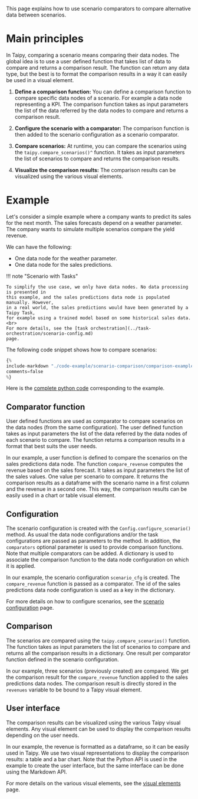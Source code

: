 This page explains how to use scenario comparators to compare alternative data between
scenarios.

# Main principles

In Taipy, comparing a scenario means comparing their data nodes. The global idea is to
use a user defined function that takes list of data to compare and returns a comparison
result. The function can return any data type, but the best is to format the comparison
results in a way it can easily be used in a visual element.

1. **Define a comparison function:**
    You can define a comparison function to compare specific data nodes of a scenario.
    For example a data node representing a KPI. The comparison function takes as input
    parameters the list of the data referred by the data nodes to compare and returns a
    comparison result.

2. **Configure the scenario with a comparator:**
    The comparison function is then added to the scenario configuration as a scenario
    comparator.

3. **Compare scenarios:**
    At runtime, you can compare the scenarios using the `taipy.compare_scenarios()^`
    function. It takes as input parameters the list of scenarios to compare and
    returns the comparison results.

4. **Visualize the comparison results:**
    The comparison results can be visualized using the various visual elements.

# Example

Let's consider a simple example where a company wants to predict its sales for the next month.
The sales forecasts depend on a weather parameter. The company wants to simulate multiple
scenarios compare the yield revenue.

We can have the following:

- One data node for the weather parameter.
- One data node for the sales predictions.

!!! note "Scenario with Tasks"

    To simplify the use case, we only have data nodes. No data processing is presented in
    this example, and the sales predictions data node is populated manually. However,
    in a real world, the sales predictions would have been generated by a Taipy Task,
    for example using a trained model based on some historical sales data.<br>
    For more details, see the [task orchestration](../task-orchestration/scenario-config.md)
    page.

The following code snippet shows how to compare scenarios:

```python linenums="1"
{%
include-markdown "./code-example/scenario-comparison/comparison-example.py"
comments=false
%}
```
Here is the
<a href="./code-example/scenario-comparison/comparison-example.py" download>complete python code</a>
corresponding to the example.


## Comparator function

User defined functions are used as comparator to compare scenarios on the data nodes
(from the same configuration). The user defined function takes as input parameters
the list of the data referred by the data nodes of each scenario to compare. The
function returns a comparison results in a format that best suits the user needs.

In our example, a user function is defined to compare the scenarios on the sales
predictions data node. The function `compare_revenue` computes the revenue based on
the sales forecast. It takes as input parameters the list of the sales values.
One value per scenario to compare. It returns the comparison results as a dataframe
with the scenario name in a first column and the revenue in a second one. This way,
the comparison results can be easily used in a chart or table visual element.

## Configuration

The scenario configuration is created with the `Config.configure_scenario()` method.
As usual the data node configurations and/or the task configurations are passed as
parameters to the method. In addition, the `comparators` optional parameter is used
to provide comparison functions. Note that multiple comparators can be added.
A dictionary is used to associate the comparison function to the data node configuration
on which it is applied.

In our example, the scenario configuration `scenario_cfg` is created. The `compare_revenue`
function is passed as a comparator. The id of the sales predictions data node configuration
is used as a key in the dictionary.

For more details on how to configure scenarios, see the
[scenario configuration](../sdm/scenario/scenario-config.md) page.

## Comparison

The scenarios are compared using the `taipy.compare_scenarios()` function. The function
takes as input parameters the list of scenarios to compare and returns all the comparison
results in a dictionary. One result per comparator function defined in the scenario
configuration.

In our example, three scenarios (previously created) are compared. We get the comparison result
for the `compare_revenue` function applied to the sales predictions data nodes. The comparison
result is directly stored in the `revenues` variable to be bound to a Taipy visual element.

## User interface

The comparison results can be visualized using the various Taipy visual elements. Any visual
element can be used to display the comparison results depending on the user needs.

In our example, the revenue is formatted as a dataframe, so it can be easily used in Taipy.
We use two visual representations to display the comparison results: a table and a bar chart.
Note that the Python API is used in the example to create the user interface, but the same
interface can be done using the Markdown API.

For more details on the various visual elements, see the
[visual elements](../gui/viselements/index.md) page.
